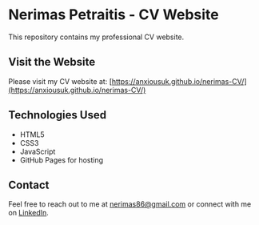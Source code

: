 # Nerimas Petraitis - CV Website

This repository contains my professional CV website.

## Visit the Website

Please visit my CV website at: [https://anxiousuk.github.io/nerimas-CV/](https://anxiousuk.github.io/nerimas-CV/)

## Technologies Used

- HTML5
- CSS3
- JavaScript
- GitHub Pages for hosting

## Contact

Feel free to reach out to me at [nerimas86@gmail.com](mailto:nerimas86@gmail.com) or connect with me on [LinkedIn](https://www.linkedin.com/in/nerimas-petraitis-649a244b/).
